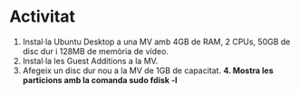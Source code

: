 # Activitat

1. Instal·la Ubuntu Desktop a una MV amb 4GB de RAM, 2 CPUs, 50GB de disc dur i 128MB de memòria de vídeo.
2. Instal·la les Guest Additions a la MV.
3. Afegeix un disc dur nou a la MV de 1GB de capacitat.
**4. Mostra les particions amb la comanda sudo fdisk -l**
